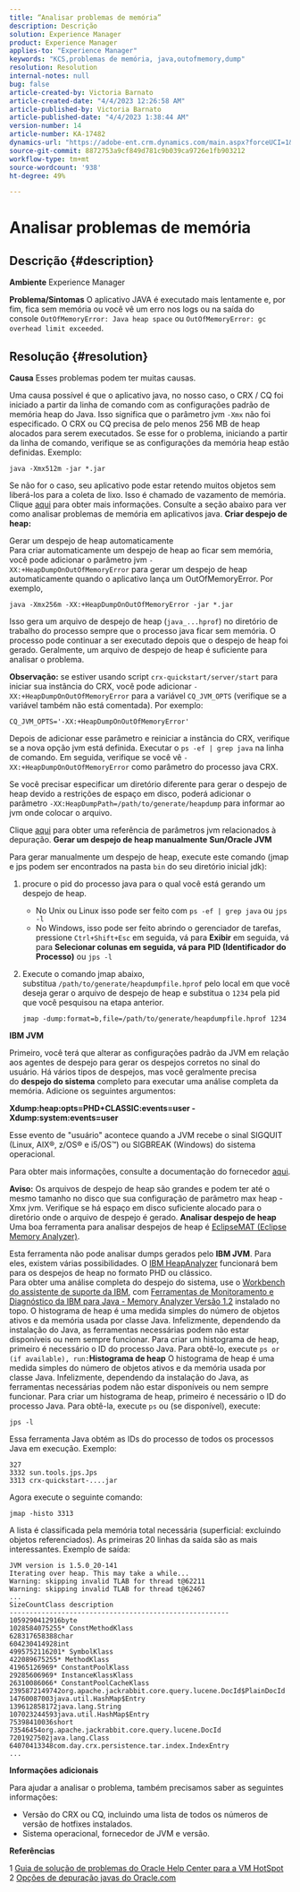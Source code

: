 ```yaml
---
title: “Analisar problemas de memória”
description: Descrição
solution: Experience Manager
product: Experience Manager
applies-to: "Experience Manager"
keywords: "KCS,problemas de memória, java,outofmemory,dump"
resolution: Resolution
internal-notes: null
bug: false
article-created-by: Victoria Barnato
article-created-date: "4/4/2023 12:26:58 AM"
article-published-by: Victoria Barnato
article-published-date: "4/4/2023 1:38:44 AM"
version-number: 14
article-number: KA-17482
dynamics-url: "https://adobe-ent.crm.dynamics.com/main.aspx?forceUCI=1&pagetype=entityrecord&etn=knowledgearticle&id=d0b79167-7fd2-ed11-a7c7-6045bd006d92"
source-git-commit: 8872753a9cf849d781c9b039ca9726e1fb903212
workflow-type: tm+mt
source-wordcount: '938'
ht-degree: 49%

---
```


# Analisar problemas de memória

## Descrição {#description}

<b>Ambiente</b>
Experience Manager


<b>Problema/Sintomas</b>
O aplicativo JAVA é executado mais lentamente e, por fim, fica sem memória ou você vê um erro nos logs ou na saída do console `OutOfMemoryError: Java heap space` ou `OutOfMemoryError: gc overhead limit exceeded`.


## Resolução {#resolution}

<b>Causa</b>
Esses problemas podem ter muitas causas.

Uma causa possível é que o aplicativo java, no nosso caso, o CRX / CQ foi iniciado a partir da linha de comando com as configurações padrão de memória heap do Java. Isso significa que o parâmetro jvm `-Xmx` não foi especificado. O CRX ou CQ precisa de pelo menos 256 MB de heap alocados para serem executados. Se esse for o problema, iniciando a partir da linha de comando, verifique se as configurações da memória heap estão definidas. Exemplo:


```
java -Xmx512m -jar *.jar
```


Se não for o caso, seu aplicativo pode estar retendo muitos objetos sem liberá-los para a coleta de lixo. Isso é chamado de vazamento de memória. Clique [aqui](https://docs.oracle.com/javase/7/docs/webnotes/tsg/TSG-VM/html/memleaks.html) para obter mais informações. Consulte a seção abaixo para ver como analisar problemas de memória em aplicativos java.
<b>Criar despejo de heap:</b>

Gerar um despejo de heap automaticamente<br>
Para criar automaticamente um despejo de heap ao ficar sem memória, você pode adicionar o parâmetro jvm `-XX:+HeapDumpOnOutOfMemoryError` para gerar um despejo de heap automaticamente quando o aplicativo lança um OutOfMemoryError. Por exemplo,


```
java -Xmx256m -XX:+HeapDumpOnOutOfMemoryError -jar *.jar
```


Isso gera um arquivo de despejo de heap (`java_...hprof`) no diretório de trabalho do processo sempre que o processo java ficar sem memória. O processo pode continuar a ser executado depois que o despejo de heap foi gerado. Geralmente, um arquivo de despejo de heap é suficiente para analisar o problema.

<b>Observação:</b> se estiver usando script `crx-quickstart/server/start` para iniciar sua instância do CRX, você pode adicionar `-XX:+HeapDumpOnOutOfMemoryError` para a variável `CQ_JVM_OPTS` (verifique se a variável também não está comentada). Por exemplo:


```
CQ_JVM_OPTS='-XX:+HeapDumpOnOutOfMemoryError'
```


Depois de adicionar esse parâmetro e reiniciar a instância do CRX, verifique se a nova opção jvm está definida. Executar o `ps -ef | grep java` na linha de comando. Em seguida, verifique se você vê `-XX:+HeapDumpOnOutOfMemoryError` como parâmetro do processo java CRX.

Se você precisar especificar um diretório diferente para gerar o despejo de heap devido a restrições de espaço em disco, poderá adicionar o parâmetro `-XX:HeapDumpPath=/path/to/generate/heapdump` para informar ao jvm onde colocar o arquivo.

Clique [aqui](https://www.oracle.com/java/technologies/javase/vmoptions-jsp.html#DebuggingOptions) para obter uma referência de parâmetros jvm relacionados à depuração.
<b>Gerar um despejo de heap manualmente</b>
<b>Sun/Oracle JVM</b>

Para gerar manualmente um despejo de heap, execute este comando (jmap e jps podem ser encontrados na pasta `bin` do seu diretório inicial jdk):

1. procure o pid do processo java para o qual você está gerando um despejo de heap.
   - No Unix ou Linux isso pode ser feito com `ps -ef | grep java` ou `jps -l`
   - No Windows, isso pode ser feito abrindo o gerenciador de tarefas, pressione `Ctrl+Shift+Esc` em seguida, vá para <b>Exibir</b> em seguida, vá para <b>Selecionar colunas </b><b>em seguida, vá para</b> <b>PID (Identificador do Processo)</b> ou `jps -l`
2. Execute o comando jmap abaixo, substitua `/path/to/generate/heapdumpfile.hprof` pelo local em que você deseja gerar o arquivo de despejo de heap e substitua o `1234` pela pid que você pesquisou na etapa anterior.

   ```
   jmap -dump:format=b,file=/path/to/generate/heapdumpfile.hprof 1234
   ```


<b>IBM JVM</b>

Primeiro, você terá que alterar as configurações padrão da JVM em relação aos agentes de despejo para gerar os despejos corretos no sinal do usuário. Há vários tipos de despejos, mas você geralmente precisa do <b>despejo do sistema</b> completo para executar uma análise completa da memória. Adicione os seguintes argumentos:

<b>Xdump:heap:opts=PHD+CLASSIC:events=user -Xdump:system:events=user</b>

Esse evento de &quot;usuário&quot; acontece quando a JVM recebe o sinal SIGQUIT (Linux, AIX®, z/OS® e i5/OS™) ou SIGBREAK (Windows) do sistema operacional.

Para obter mais informações, consulte a documentação do fornecedor [aqui](https://www.ibm.com/support/pages/node/159631).

<b>Aviso:</b> Os arquivos de despejo de heap são grandes e podem ter até o mesmo tamanho no disco que sua configuração de parâmetro max heap -Xmx jvm. Verifique se há espaço em disco suficiente alocado para o diretório onde o arquivo de despejo é gerado.
<b>Analisar despejo de heap</b>
Uma boa ferramenta para analisar despejos de heap é [EclipseMAT (Eclipse Memory Analyzer)](https://www.eclipse.org/mat/).

Esta ferramenta não pode analisar dumps gerados pelo <b>IBM JVM</b>. Para eles, existem várias possibilidades. O [IBM HeapAnalyzer](https://www.ibm.com/support/pages/ibm-heapanalyzer) funcionará bem para os despejos de heap no formato PHD ou clássico.
<br>Para obter uma análise completa do despejo do sistema, use o [Workbench do assistente de suporte da IBM](https://www.ibm.com/support/pages/node/718131), com [Ferramentas de Monitoramento e Diagnóstico da IBM para Java - Memory Analyzer Versão 1.2](https://www.ibm.com/docs/en/sdk-java-technology/8?topic=SSYKE2_8.0.0/com.ibm.java.80.doc/diag/tools/tool_memoryanalyzer.htm) instalado no topo. O histograma de heap é uma medida simples do número de objetos ativos e da memória usada por classe Java. Infelizmente, dependendo da instalação do Java, as ferramentas necessárias podem não estar disponíveis ou nem sempre funcionar. Para criar um histograma de heap, primeiro é necessário o ID do processo Java. Para obtê-lo, execute `ps or (if available), run:`<b>Histograma de heap</b>
O histograma de heap é uma medida simples do número de objetos ativos e da memória usada por classe Java. Infelizmente, dependendo da instalação do Java, as ferramentas necessárias podem não estar disponíveis ou nem sempre funcionar. Para criar um histograma de heap, primeiro é necessário o ID do processo Java. Para obtê-la, execute `ps` ou (se disponível), execute:


```
jps -l
```


Essa ferramenta Java obtém as IDs do processo de todos os processos Java em execução. Exemplo:


```
327 
3332 sun.tools.jps.Jps
3313 crx-quickstart-....jar
```


Agora execute o seguinte comando:


```
jmap -histo 3313
```


A lista é classificada pela memória total necessária (superficial: excluindo objetos referenciados). As primeiras 20 linhas da saída são as mais interessantes. Exemplo de saída:


```
JVM version is 1.5.0_20-141
Iterating over heap. This may take a while...
Warning: skipping invalid TLAB for thread t@62211
Warning: skipping invalid TLAB for thread t@62467
...
SizeCountClass description
-------------------------------------------------------
1059290412916byte
1028584075255* ConstMethodKlass
628317658388char
604230414928int
4995752116201* SymbolKlass
422089675255* MethodKlass
41965126969* ConstantPoolKlass
29285606969* InstanceKlassKlass
26310086066* ConstantPoolCacheKlass
2395872149742org.apache.jackrabbit.core.query.lucene.DocId$PlainDocId
14760087003java.util.HashMap$Entry
139612858172java.lang.String
107023244593java.util.HashMap$Entry
75398410036short
73546454org.apache.jackrabbit.core.query.lucene.DocId
7201927502java.lang.Class
64070413348com.day.crx.persistence.tar.index.IndexEntry
...
```


<b>Informações adicionais</b>

Para ajudar a analisar o problema, também precisamos saber as seguintes informações:

- Versão do CRX ou CQ, incluindo uma lista de todos os números de versão de hotfixes instalados.
- Sistema operacional, fornecedor de JVM e versão.


<b>Referências</b>

1 [Guia de solução de problemas do Oracle Help Center para a VM HotSpot](https://docs.oracle.com/javase/7/docs/webnotes/tsg/TSG-VM/html/memleaks.html)
2 [Opções de depuração javas do Oracle.com](https://www.oracle.com/java/technologies/javase/vmoptions-jsp.html#DebuggingOptions)
